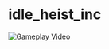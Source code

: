 # idle_heist_inc

[![Gameplay Video](http://img.youtube.com/vi/YOUTUBE_VIDEO_ID_HERE/0.jpg)](https://drive.google.com/drive/folders/1J_Z1zNc84CpXcWLdmXFK5UodIQ0EVCLn "Video Title")
